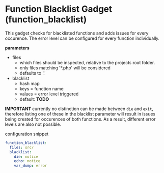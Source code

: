 Function Blacklist Gadget (function_blacklist)
=======================================

This gadget checks for blacklisted functions and adds issues for every occurence. The error level can be configured for every function individually.

**parameters**

* files
    * which files should be inspected, relative to the projects root folder.
    * only files matching '*.php' will be considered
    * defaults to '.'
* blacklist
    * hash map
    * keys = function name
    * values = error level triggered
    * default: **TODO**

**IMPORTANT** currently no distinction can be made between `die` and `exit`, therefore listing one of these in the blacklist parameter will result in issues being created for occurences of both functions. As a result, different error levels are also not possible.

configuration snippet

```yml
function_blacklist:
  files: src/
  blacklist:
    die: notice
    echo: notice
    var_dump: error
```


